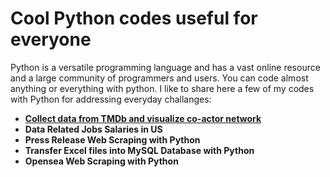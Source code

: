 
<h1> Cool Python codes useful for everyone</h1>
<p> Python is a versatile programming language and has a vast online resource and a large community of programmers and users. You can code almost anything or everything with python. I like to share here a few of my codes with Python for addressing everyday challanges:</p>
<ul>
  <li><a href='/Grpah_Network/README.md'><b>Collect data from TMDb and visualize co-actor network</b></a></li>
  <li><b>Data Related Jobs Salaries in US</b></li>
  <li><b>Press Release Web Scraping with Python</b></li>
  <li><b>Transfer Excel files into MySQL Database with Python</b></li>
  <li><b>Opensea Web Scraping with Python</b></li>
</ul> 
